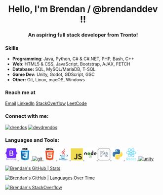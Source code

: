 <h1 align="center">Hello, I'm Brendan / @brendanddev !!</h1>
<h3 align="center">An aspiring full stack developer from Tronto!</h3>

### Skills
* **Programming**: Java, Python, C# & C#.NET, PHP, Bash, C++
* **Web**: HTML5 & CSS, JavaScript, Bootstrap, AJAX, FETCH 
* **Database:** SQL, MySQL/MariaDB, T-SQL
* **Game Dev:** Unity, Godot, GDScript, GSC
* **Other:** Git, Linux, macOS, Windows

### Reach me at
[Email](dileob23@gmail.com)
[LinkedIn](https://www.linkedin.com/in/brendan-dileo-bb39b4328/)
[StackOverflow](https://stackoverflow.com/users/24895390/brendan-d)
[LeetCode](https://leetcode.com/u/devbrendandileo/)

<h3 align="left">Connect with me:</h3>
<p align="left">
<a href="https://dev.to/drendos" target="blank"><img align="center" src="https://raw.githubusercontent.com/rahuldkjain/github-profile-readme-generator/master/src/images/icons/Social/devto.svg" alt="drendos" height="30" width="40" /></a>
<a href="https://stackoverflow.com/users/devdrendos" target="blank"><img align="center" src="https://raw.githubusercontent.com/rahuldkjain/github-profile-readme-generator/master/src/images/icons/Social/stack-overflow.svg" alt="devdrendos" height="30" width="40" /></a>
</p>
<h3 align="left">Languages and Tools:</h3>
<p align="left"> <a href="https://getbootstrap.com" target="_blank" rel="noreferrer"> <img src="https://raw.githubusercontent.com/devicons/devicon/master/icons/bootstrap/bootstrap-plain-wordmark.svg" alt="bootstrap" width="40" height="40"/> </a> <a href="https://www.w3schools.com/css/" target="_blank" rel="noreferrer"> <img src="https://raw.githubusercontent.com/devicons/devicon/master/icons/css3/css3-original-wordmark.svg" alt="css3" width="40" height="40"/> </a> <a href="https://git-scm.com/" target="_blank" rel="noreferrer"> <img src="https://www.vectorlogo.zone/logos/git-scm/git-scm-icon.svg" alt="git" width="40" height="40"/> </a> <a href="https://www.w3.org/html/" target="_blank" rel="noreferrer"> <img src="https://raw.githubusercontent.com/devicons/devicon/master/icons/html5/html5-original-wordmark.svg" alt="html5" width="40" height="40"/> </a> <a href="https://www.java.com" target="_blank" rel="noreferrer"> <img src="https://raw.githubusercontent.com/devicons/devicon/master/icons/java/java-original.svg" alt="java" width="40" height="40"/> </a> <a href="https://developer.mozilla.org/en-US/docs/Web/JavaScript" target="_blank" rel="noreferrer"> <img src="https://raw.githubusercontent.com/devicons/devicon/master/icons/javascript/javascript-original.svg" alt="javascript" width="40" height="40"/> </a> <a href="https://nodejs.org" target="_blank" rel="noreferrer"> <img src="https://raw.githubusercontent.com/devicons/devicon/master/icons/nodejs/nodejs-original-wordmark.svg" alt="nodejs" width="40" height="40"/> </a> <a href="https://www.photoshop.com/en" target="_blank" rel="noreferrer"> <img src="https://raw.githubusercontent.com/devicons/devicon/master/icons/photoshop/photoshop-line.svg" alt="photoshop" width="40" height="40"/> </a> <a href="https://www.python.org" target="_blank" rel="noreferrer"> <img src="https://raw.githubusercontent.com/devicons/devicon/master/icons/python/python-original.svg" alt="python" width="40" height="40"/> </a> <a href="https://reactjs.org/" target="_blank" rel="noreferrer"> <img src="https://raw.githubusercontent.com/devicons/devicon/master/icons/react/react-original-wordmark.svg" alt="react" width="40" height="40"/> </a> <a href="https://unity.com/" target="_blank" rel="noreferrer"> <img src="https://www.vectorlogo.zone/logos/unity3d/unity3d-icon.svg" alt="unity" width="40" height="40"/> </a> </p>

[![Brendan's GitHub | Stats](https://stats.quira.sh/devDrendos/github?theme=dark)](https://quira.sh?utm_source=widgets&utm_campaign=devDrendos)

[![Brendan's GitHub | Languages Over Time](https://stats.quira.sh/devDrendos/languages-over-time?theme=dark)](https://quira.sh?utm_source=widgets&utm_campaign=devDrendos)

[![Brendan's StackOverflow](https://github-readme-stackoverflow.vercel.app/?userID=3840208)](https://stackoverflow.com/users/3840208/brendan-d)
